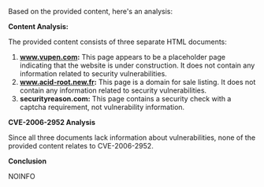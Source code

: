 Based on the provided content, here's an analysis:

**Content Analysis:**

The provided content consists of three separate HTML documents:

1.  **www.vupen.com:** This page appears to be a placeholder page indicating that the website is under construction. It does not contain any information related to security vulnerabilities.
2.  **www.acid-root.new.fr:** This page is a domain for sale listing. It does not contain any information related to security vulnerabilities.
3.  **securityreason.com:** This page contains a security check with a captcha requirement, not vulnerability information.

**CVE-2006-2952 Analysis**

Since all three documents lack information about vulnerabilities, none of the provided content relates to CVE-2006-2952.

**Conclusion**

NOINFO